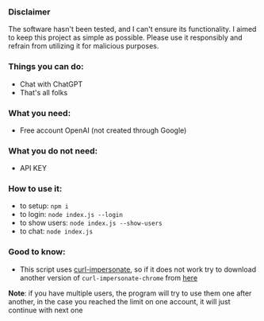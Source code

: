### Disclaimer
The software hasn't been tested, and I can't ensure its functionality.
I aimed to keep this project as simple as possible.
Please use it responsibly and refrain from utilizing it for malicious purposes.

### Things you can do:
- Chat with ChatGPT
- That's all folks

### What you need:
- Free account OpenAI (not created through Google)

### What you do not need:
- API KEY

### How to use it:
- to setup: `npm i` 
- to login: `node index.js --login`
- to show users: `node index.js --show-users`
- to chat: `node index.js`

### Good to know:
- This script uses [curl-impersonate](https://github.com/lwthiker/curl-impersonate), so if it does not work
try to download another version of `curl-impersonate-chrome` from [here](https://github.com/lwthiker/curl-impersonate/releases)

**Note**: if you have multiple users, the program will try to use them one after another,
in the case you reached the limit on one account, it will just continue with next
one
